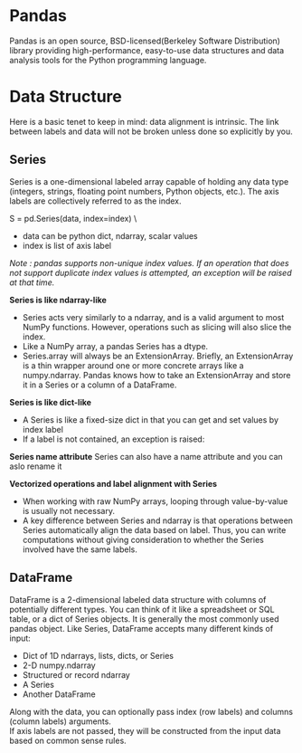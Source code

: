 # Pandas
Pandas is an open source, BSD-licensed(Berkeley Software Distribution)
library providing high-performance, easy-to-use data structures and data analysis tools for the Python programming language.

# Data Structure
Here is a basic tenet to keep in mind: data alignment is intrinsic. The link between labels and data will not be broken unless done so explicitly by you.

## Series
Series is a one-dimensional labeled array capable of holding any data type (integers, strings, floating point numbers, Python objects, etc.). The axis labels are collectively referred to as the index.

S = pd.Series(data, index=index) \
* data can be python dict, ndarray, scalar values
* index is list of axis label

*Note : pandas supports non-unique index values. If an operation that does not support duplicate index values is attempted, an exception will be raised at that time.*

**Series is like ndarray-like**
* Series acts very similarly to a ndarray, and is a valid argument to most NumPy functions. However, operations such as slicing will also slice the index.
* Like a NumPy array, a pandas Series has a dtype.
* Series.array will always be an ExtensionArray. Briefly, an ExtensionArray is a thin wrapper around one or more concrete arrays like a numpy.ndarray.
Pandas knows how to take an ExtensionArray and store it in a Series or a column of a DataFrame.

**Series is like dict-like**
* A Series is like a fixed-size dict in that you can get and set values by index label
* If a label is not contained, an exception is raised:

**Series name attribute**
Series can also have a name attribute and you can aslo rename it

**Vectorized operations and label alignment with Series**
* When working with raw NumPy arrays, looping through value-by-value is usually not necessary.
* A key difference between Series and ndarray is that operations between Series automatically align the data based on label. 
Thus, you can write computations without giving consideration to whether the Series involved have the same labels.

## DataFrame
DataFrame is a 2-dimensional labeled data structure with columns of potentially different types. You can think of it like a spreadsheet or SQL table, or a dict of Series objects. It is generally the most commonly used pandas object. Like Series, DataFrame accepts many different kinds of input:
* Dict of 1D ndarrays, lists, dicts, or Series
* 2-D numpy.ndarray
* Structured or record ndarray
* A Series
* Another DataFrame

Along with the data, you can optionally pass index (row labels) and columns (column labels) arguments. \
If axis labels are not passed, they will be constructed from the input data based on common sense rules.

